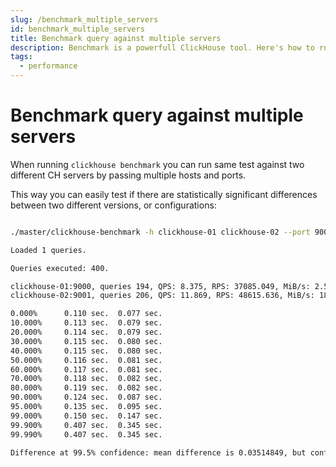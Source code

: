 ```yaml
---
slug: /benchmark_multiple_servers
id: benchmark_multiple_servers
title: Benchmark query against multiple servers
description: Benchmark is a powerfull ClickHouse tool. Here's how to run benchmark a query against different versions, or configurations.
tags:
  - performance
---
```


# Benchmark query against multiple servers

When running `clickhouse benchmark` you can run same test against two different CH servers by passing multiple hosts and ports.

This way you can easily test if there are statistically significant differences between two different versions, or configurations:

```bash

./master/clickhouse-benchmark -h clickhouse-01 clickhouse-02 --port 9000 9001 -i 400 -d 0 --max_threads 1 --query "..."

Loaded 1 queries.

Queries executed: 400.

clickhouse-01:9000, queries 194, QPS: 8.375, RPS: 37085.049, MiB/s: 2.501, result RPS: 8.375, result MiB/s: 0.003.
clickhouse-02:9001, queries 206, QPS: 11.869, RPS: 48615.636, MiB/s: 18.314, result RPS: 11.869, result MiB/s: 0.004.

0.000%		0.110 sec.	0.077 sec.
10.000%		0.113 sec.	0.079 sec.
20.000%		0.114 sec.	0.079 sec.
30.000%		0.115 sec.	0.080 sec.
40.000%		0.115 sec.	0.080 sec.
50.000%		0.116 sec.	0.081 sec.
60.000%		0.117 sec.	0.081 sec.
70.000%		0.118 sec.	0.082 sec.
80.000%		0.119 sec.	0.082 sec.
90.000%		0.124 sec.	0.087 sec.
95.000%		0.135 sec.	0.095 sec.
99.000%		0.150 sec.	0.147 sec.
99.900%		0.407 sec.	0.345 sec.
99.990%		0.407 sec.	0.345 sec.

Difference at 99.5% confidence: mean difference is 0.03514849, but confidence interval is 0.00664633
```